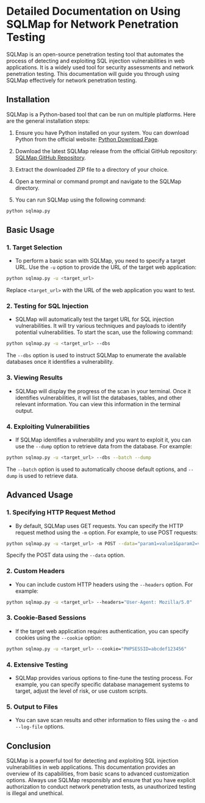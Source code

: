 # Detailed Documentation on Using SQLMap for Network Penetration Testing

SQLMap is an open-source penetration testing tool that automates the process of detecting and exploiting SQL injection vulnerabilities in web applications. It is a widely used tool for security assessments and network penetration testing. This documentation will guide you through using SQLMap effectively for network penetration testing.

## Installation

SQLMap is a Python-based tool that can be run on multiple platforms. Here are the general installation steps:

1. Ensure you have Python installed on your system. You can download Python from the official website: [Python Download Page](https://www.python.org/downloads/).

2. Download the latest SQLMap release from the official GitHub repository: [SQLMap GitHub Repository](https://github.com/sqlmapproject/sqlmap).

3. Extract the downloaded ZIP file to a directory of your choice.

4. Open a terminal or command prompt and navigate to the SQLMap directory.

5. You can run SQLMap using the following command:

```bash
python sqlmap.py
```

## Basic Usage

### 1. Target Selection

- To perform a basic scan with SQLMap, you need to specify a target URL. Use the `-u` option to provide the URL of the target web application:

```bash
python sqlmap.py -u <target_url>
```

Replace `<target_url>` with the URL of the web application you want to test.

### 2. Testing for SQL Injection

- SQLMap will automatically test the target URL for SQL injection vulnerabilities. It will try various techniques and payloads to identify potential vulnerabilities. To start the scan, use the following command:

```bash
python sqlmap.py -u <target_url> --dbs
```

The `--dbs` option is used to instruct SQLMap to enumerate the available databases once it identifies a vulnerability.

### 3. Viewing Results

- SQLMap will display the progress of the scan in your terminal. Once it identifies vulnerabilities, it will list the databases, tables, and other relevant information. You can view this information in the terminal output.

### 4. Exploiting Vulnerabilities

- If SQLMap identifies a vulnerability and you want to exploit it, you can use the `--dump` option to retrieve data from the database. For example:

```bash
python sqlmap.py -u <target_url> --dbs --batch --dump
```

The `--batch` option is used to automatically choose default options, and `--dump` is used to retrieve data.

## Advanced Usage

### 1. Specifying HTTP Request Method

- By default, SQLMap uses GET requests. You can specify the HTTP request method using the `-m` option. For example, to use POST requests:

```bash
python sqlmap.py -u <target_url> -m POST --data="param1=value1&param2=value2"
```

Specify the POST data using the `--data` option.

### 2. Custom Headers

- You can include custom HTTP headers using the `--headers` option. For example:

```bash
python sqlmap.py -u <target_url> --headers="User-Agent: Mozilla/5.0"
```

### 3. Cookie-Based Sessions

- If the target web application requires authentication, you can specify cookies using the `--cookie` option:

```bash
python sqlmap.py -u <target_url> --cookie="PHPSESSID=abcdef123456"
```

### 4. Extensive Testing

- SQLMap provides various options to fine-tune the testing process. For example, you can specify specific database management systems to target, adjust the level of risk, or use custom scripts.

### 5. Output to Files

- You can save scan results and other information to files using the `-o` and `--log-file` options.

## Conclusion

SQLMap is a powerful tool for detecting and exploiting SQL injection vulnerabilities in web applications. This documentation provides an overview of its capabilities, from basic scans to advanced customization options. Always use SQLMap responsibly and ensure that you have explicit authorization to conduct network penetration tests, as unauthorized testing is illegal and unethical.
